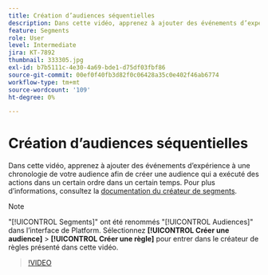 ```yaml
---
title: Création d’audiences séquentielles
description: Dans cette vidéo, apprenez à ajouter des événements d’expérience à une chronologie de votre audience afin de créer une audience qui a exécuté des actions dans un certain ordre dans un certain temps.
feature: Segments
role: User
level: Intermediate
jira: KT-7892
thumbnail: 333305.jpg
exl-id: b7b5111c-4e30-4a69-bde1-d75df03fbf86
source-git-commit: 00ef0f40fb3d82f0c06428a35c0e402f46ab6774
workflow-type: tm+mt
source-wordcount: '109'
ht-degree: 0%

---
```


# Création d’audiences séquentielles

Dans cette vidéo, apprenez à ajouter des événements d’expérience à une chronologie de votre audience afin de créer une audience qui a exécuté des actions dans un certain ordre dans un certain temps. Pour plus d’informations, consultez la [documentation du créateur de segments](https://experienceleague.adobe.com/docs/experience-platform/segmentation/ui/segment-builder.html?lang=fr).

>[!NOTE]
>
> &quot;[!UICONTROL Segments]&quot; ont été renommés &quot;[!UICONTROL Audiences]&quot; dans l’interface de Platform. Sélectionnez **[!UICONTROL Créer une audience]** > **[!UICONTROL Créer une règle]** pour entrer dans le créateur de règles présenté dans cette vidéo.

>[!VIDEO](https://video.tv.adobe.com/v/333305/?learn=on)

